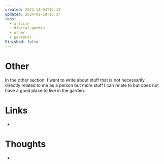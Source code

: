 ```yaml
---
created: 2023-12-04T13:14
updated: 2024-01-19T15:37
tags:
  - article
  - digital-garden
  - other
  - personal
Finished: false
---
```

# Other
In the other section, I want to write about stuff that is not necessarily directly related to me as a person but more stuff I can relate to but does not have a good place to live in the garden. 


# Links
- 

# Thoughts 
- 


